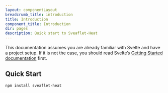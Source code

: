 ```yaml
---
layout: componentLayout
breadcrumb_title: introduction
title: Introduction
component_title: Introduction
dir: pages
description: Quick start to Sveaflet-Heat
---
```


This documentation assumes you are already familiar with Svelte and have a project setup. If it is not the case, you should read Svelte’s [Getting Started documentation](https://learn.svelte.dev/tutorial/welcome-to-svelte) first.

## Quick Start

```bash
npm install sveaflet-heat
```
